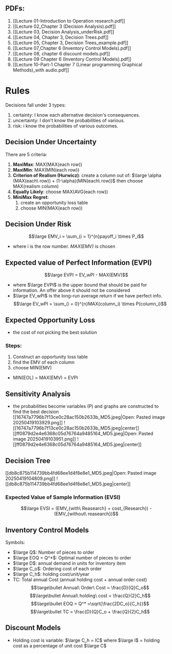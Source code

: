 ## PDFs:
1. [[Lecture 01-Introduction to Operation research.pdf]]
2. [[Lecture 02_Chapter 3 (Decision Analysis).pdf]]
3. [[Lecture 03, Decision Analysis_underRisk.pdf]]
4. [[Lecture 04, Chapter 3, Decision Trees.pdf]]
5. [[Lecture 05, Chapter 3, Decision Trees_example.pdf]]
6. [[Lecture 07_Chapter 6 (Inventory Control Models).pdf]]
7. [[Lecture 08, chapter 6 discount models.pdf]]
8. [[Lecture 09 Chapter 6 (Inventory Control Models).pdf]]
9. [[Lecture 10-Part-1 Chapter 7 (Linear programming  Graphical Methods)_with audio.pdf]]

# Rules
Decisions fall under 3 types:
1. certainty: I know each alternative decision's consequences.
2. uncertainty: I don't know the probabilities of various. 
3. risk: i know the probabilities of various outcomes.
## Decision Under Uncertainty
There are 5 criteria:
1. __MaxiMax__: MAX(MAX(each row))
2. __MaxiMin__: MAX(MIN(each row))
3. __Criterion of Realism (Hurwicz)__: create a column out of: $\large \alpha (MAX(each\ row)) + (1-\alpha)(MIN(each\ row))$ then choose MAX(realism column)
4. __Equally Likely__: choose MAX(AVG(each row))
5. __MiniMax Regret__: 
	1. create an opportunity loss table
	2. choose MIN(MAX(each row))
## Decision Under Risk
 $$\large EMV_i = \sum_{i = 1}^{n}payoff_i \times P_i$$
 * where i is the row number. _MAX(EMV)_ is chosen
## Expected value of Perfect Information (EVPI)
$$\large EVPI = EV_wPI - MAX(EMV)$$
* where $\large EVPI$ is the upper bound that should be paid for information. An offer above it should not be considered
* $\large EV_wPI$ is the long-run average return if we have perfect info.
$$\large EV_wPI = \sum_{i = 0}^{n}MAX(column_i) \times P(column_i)$$
## Expected Opportunity Loss
* the cost of not picking the best solution
### Steps:
1. Construct an opportunity loss table
2. find the EMV of each column
3. choose MIN(EMV)
* MIN(EOL) = MAX(EMV) = EVPI 
## Sensitivity Analysis
* the probabilities become variables (P) and graphs are constructed to find the best decision
[[16747a7796b7f13ce0c28ac150b2633b_MD5.jpeg|Open: Pasted image 20250419103929.png]]
![[16747a7796b7f13ce0c28ac150b2633b_MD5.jpeg|center]]
[[ff0879d2e4e6368c05d76764a9485164_MD5.jpeg|Open: Pasted image 20250419103951.png]]
![[ff0879d2e4e6368c05d76764a9485164_MD5.jpeg|center]]
## Decision Tree
[[db8c875b114739bb4fd68ee1d4f8e8e1_MD5.jpeg|Open: Pasted image 20250419104809.png]]
![[db8c875b114739bb4fd68ee1d4f8e8e1_MD5.jpeg|center]]
### Expected Value of Sample Information (EVSI)
$$\large EVSI = (EMV_{with\ Reasearch} + cost_{Research}) - (EMV_{without\ reasearch})$$
## Inventory Control Models
Symbols:
* $\large Q$: Number of pieces to order
* $\large EOQ = Q^*$: Optimal number of pieces to order
* $\large D$: annual demand in units for inventory item
* $\large C_o$: Ordering cost of each order
* $\large C_h$: holding cost/unit/year
* TC: Total annual Cost (annual holding cost + annual order cost)
$$\large\bullet Annual\ Order\ Cost = \frac{D}{Q}C_o$$
$$\large\bullet Annual\ holding\ cost = \frac{Q}{2}C_h$$
$$\large\bullet EOQ = Q^* =\sqrt{\frac{2DC_o}{C_h}}$$
$$\large\bullet TC = \frac{D}{Q}C_o + \frac{Q}{2}C_h$$
## Discount Models
* Holding cost is variable: $\large C_h = IC$ where $\large I$ = holding cost as a percentage of unit cost $\large C$